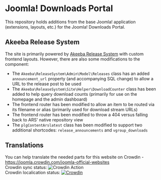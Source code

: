 # Joomla! Downloads Portal

This repository holds additions from the base Joomla! application (extensions, layouts, etc.) for the Joomla! Downloads Portal.

## Akeeba Release System

The site is primarily powered by [Akeeba Release System](https://github.com/akeeba/release-system) with custom frontend layouts. However, there are also some modifications to the component:

- The `Akeeba\ReleaseSystem\Admin\Model\Releases` class has an added `announcement_url` property (and accompanying SQL change) to allow a URL to the release post to be used
- The `Akeeba\ReleaseSystem\Site\Helper\DownloadCounter` class has been added to help query download counts (primarily for use on the homepage and the admin dashboard)
- The frontend router has been modified to allow an item to be routed via its filename or alias (primarily used for download stream URLs)
- The frontend router has been modified to throw a 404 versus falling back to ARS' native repository view
- The `plgContentArslatest` class has been modified to support two additional shortcodes: `release_announcements` and `vgroup_downloads`


## Translations
You can help translate the needed parts for this website on Crowdin - https://joomla.crowdin.com/joomla-official-websites  
Crowdin sync status: ![Crowdin Action](https://github.com/joomla/downloads.joomla.org/workflows/Crowdin%20Action/badge.svg)  
Crowdin localication status: [![Crowdin](https://badges.crowdin.net/e/9d2c7ef410adb090cd5be80fb3644064/localized.svg)](https://joomla.crowdin.com/joomla-official-websites)
